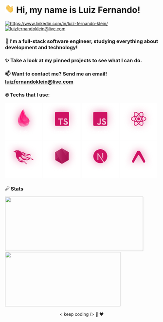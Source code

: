 # <img width="30" src="./.github/hi.gif" /> Hi, my name is Luiz Fernando!
<p align="left">
  <a href="https://www.linkedin.com/in/luiz-fernando-klein/">
    <img alt="https://www.linkedin.com/in/luiz-fernando-klein/" src="https://img.shields.io/badge/Luiz%20Fernando-CF1363?style=flat&logo=linkedin&logoColor=white" />
  </a>
  <a href="mailto:luizfernandoklein@live.com">
    <img alt="luizfernandoklein@live.com" src="https://img.shields.io/badge/luizfernandoklein@live.com-CF1363?style=flat&logo=gmail&logoColor=white" />
  </a>
</p>

### 🔭 I'm a full-stack software engineer, studying everything about development and technology!

### ✨ Take a look at my pinned projects to see what I can do.

### 📫 Want to contact me? Send me an email! **luizfernandoklein@live.com**

### 🔥 Techs that I use:

<p>
  <img width="24.2%" height="24.2%" alt="Elixir" src="./.github/elixir.png" />
  <img width="24.2%" height="24.2%" alt="Typescript" src="./.github/typescript.png" />
  <img width="24.2%" height="24.2%" alt="Javascript" src="./.github/javascript.png" />
  <img width="24.2%" height="24.2%" alt="React" src="./.github/react.png" />
  <img width="24.2%" height="24.2%" alt="Phoenix" src="./.github/phoenix.png" />
  <img width="24.2%" height="24.2%" alt="Node.js" src="./.github/nodejs.png" />
  <img width="24.2%" height="24.2%" alt="Next.js" src="./.github/nextjs.png" />
  <img width="24.2%" height="24.2%" alt="Expo" src="./.github/expo.png" />
</p>

### ☄ Stats

<p>
  <img width="453.5" height="178.66" src="https://github-readme-stats.vercel.app/api?username=LuizFerK&bg_color=ffffff13&text_color=fff&title_color=f21170&border_radius=10&border_color=00000000&show_icons=true&icon_color=914BAF" />

  <img width="378.95" height="178.64" src="https://github-readme-stats.vercel.app/api/top-langs/?username=LuizFerK&hide=Java,Ruby,Objective-C&layout=compact&bg_color=ffffff13&text_color=fff&title_color=f21170&border_radius=10&border_color=00000000" />
</p>

<p align="center">
	< keep coding /> 🚀 ❤️
</p>
